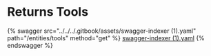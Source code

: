 # Returns Tools

{% swagger src="../../../.gitbook/assets/swagger-indexer (1).yaml" path="/entities/tools" method="get" %}
[swagger-indexer (1).yaml](<../../../.gitbook/assets/swagger-indexer (1).yaml>)
{% endswagger %}
